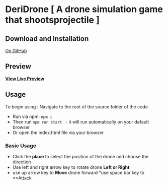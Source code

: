 # DeriDrone [ A drone simulation game that shootsprojectile ]

## Download and Installation
[On GitHub](https://github.com/lsmucassi/deridrone/)
## Preview
**[View Live Preview](http://cruizelabs.co.za/)**

## Usage

To begin using : Navigate to the root of the source folder of the code
* Run via npm: `npm i `
* Then run `npm run start ` - it will run automatically on your default browser
* Or open the index.html file via your browser



### Basic Usage

* Click the **place** to select the position of the drone and choose the direction
* Use left and right arrow key to rotate drone **Left or Right**
* use up arrow key to **Move** drone forward
*use space bar key to **Attack
